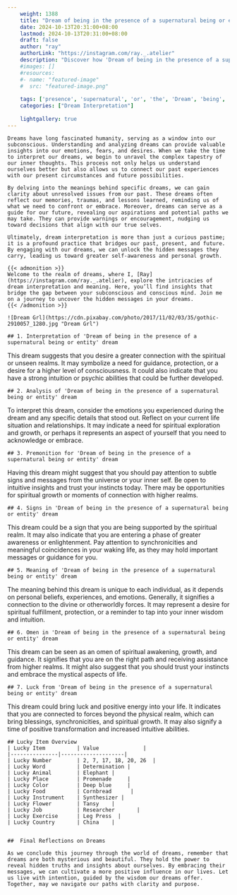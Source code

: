 ```yaml
---
    weight: 1388
    title: "Dream of being in the presence of a supernatural being or entity"  # Assuming 'title' column exists
    date: 2024-10-13T20:31:00+08:00
    lastmod: 2024-10-13T20:31:00+08:00
    draft: false
    author: "ray"
    authorLink: "https://instagram.com/ray._.atelier"
    description: "Discover how 'Dream of being in the presence of a supernatural being or entity' can interpret your future and uncover its significant meanings in your life."
    #images: []
    #resources:
    #- name: "featured-image"
    #  src: "featured-image.png"
    
    tags: ['presence', 'supernatural', 'or', 'the', 'Dream', 'being', 'entity', 'a', 'in', 'of']
    categories: ["Dream Interpretation"]
    
    lightgallery: true
---
```

    
    Dreams have long fascinated humanity, serving as a window into our subconscious. Understanding and analyzing dreams can provide valuable insights into our emotions, fears, and desires. When we take the time to interpret our dreams, we begin to unravel the complex tapestry of our inner thoughts. This process not only helps us understand ourselves better but also allows us to connect our past experiences with our present circumstances and future possibilities.
    
    By delving into the meanings behind specific dreams, we can gain clarity about unresolved issues from our past. These dreams often reflect our memories, traumas, and lessons learned, reminding us of what we need to confront or embrace. Moreover, dreams can serve as a guide for our future, revealing our aspirations and potential paths we may take. They can provide warnings or encouragement, nudging us toward decisions that align with our true selves.
    
    Ultimately, dream interpretation is more than just a curious pastime; it is a profound practice that bridges our past, present, and future. By engaging with our dreams, we can unlock the hidden messages they carry, leading us toward greater self-awareness and personal growth.
    
    {{< admonition >}}
    Welcome to the realm of dreams, where I, [Ray](https://instagram.com/ray._.atelier), explore the intricacies of dream interpretation and meaning. Here, you’ll find insights that bridge the gap between your subconscious and conscious mind. Join me on a journey to uncover the hidden messages in your dreams.
    {{< /admonition >}}
    
    ![Dream Grl](https://cdn.pixabay.com/photo/2017/11/02/03/35/gothic-2910057_1280.jpg "Dream Grl")
    
    ## 1. Interpretation of 'Dream of being in the presence of a supernatural being or entity' dream
    
This dream suggests that you desire a greater connection with the spiritual or unseen realms. It may symbolize a need for guidance, protection, or a desire for a higher level of consciousness. It could also indicate that you have a strong intuition or psychic abilities that could be further developed.
    
    ## 2. Analysis of 'Dream of being in the presence of a supernatural being or entity' dream
    
To interpret this dream, consider the emotions you experienced during the dream and any specific details that stood out. Reflect on your current life situation and relationships. It may indicate a need for spiritual exploration and growth, or perhaps it represents an aspect of yourself that you need to acknowledge or embrace.
    
    ## 3. Premonition for 'Dream of being in the presence of a supernatural being or entity' dream
    
Having this dream might suggest that you should pay attention to subtle signs and messages from the universe or your inner self. Be open to intuitive insights and trust your instincts today. There may be opportunities for spiritual growth or moments of connection with higher realms.
    
    ## 4. Signs in 'Dream of being in the presence of a supernatural being or entity' dream
    
This dream could be a sign that you are being supported by the spiritual realm. It may also indicate that you are entering a phase of greater awareness or enlightenment. Pay attention to synchronicities and meaningful coincidences in your waking life, as they may hold important messages or guidance for you.
    
    ## 5. Meaning of 'Dream of being in the presence of a supernatural being or entity' dream
    
The meaning behind this dream is unique to each individual, as it depends on personal beliefs, experiences, and emotions. Generally, it signifies a connection to the divine or otherworldly forces. It may represent a desire for spiritual fulfillment, protection, or a reminder to tap into your inner wisdom and intuition.
    
    ## 6. Omen in 'Dream of being in the presence of a supernatural being or entity' dream
    
This dream can be seen as an omen of spiritual awakening, growth, and guidance. It signifies that you are on the right path and receiving assistance from higher realms. It might also suggest that you should trust your instincts and embrace the mystical aspects of life.
    
    ## 7. Luck from 'Dream of being in the presence of a supernatural being or entity' dream
    
This dream could bring luck and positive energy into your life. It indicates that you are connected to forces beyond the physical realm, which can bring blessings, synchronicities, and spiritual growth. It may also signify a time of positive transformation and increased intuitive abilities.
    
    ## Lucky Item Overview
    | Lucky Item          | Value              |
    |---------------|--------------------|
    | Lucky Number        | 2, 7, 17, 18, 20, 26  |
    | Lucky Word          | Determination |
    | Lucky Animal        | Elephant |
    | Lucky Place         | Promenade     |
    | Lucky Color         | Deep blue     |
    | Lucky Food          | Cornbread      |
    | Lucky Instrument    | Synthesizer |
    | Lucky Flower        | Tansy    |
    | Lucky Job           | Researcher       |
    | Lucky Exercise      | Leg Press  |
    | Lucky Country       | China    |
    
    
    ##  Final Reflections on Dreams
    
    As we conclude this journey through the world of dreams, remember that dreams are both mysterious and beautiful. They hold the power to reveal hidden truths and insights about ourselves. By embracing their messages, we can cultivate a more positive influence in our lives. Let us live with intention, guided by the wisdom our dreams offer. Together, may we navigate our paths with clarity and purpose.
    